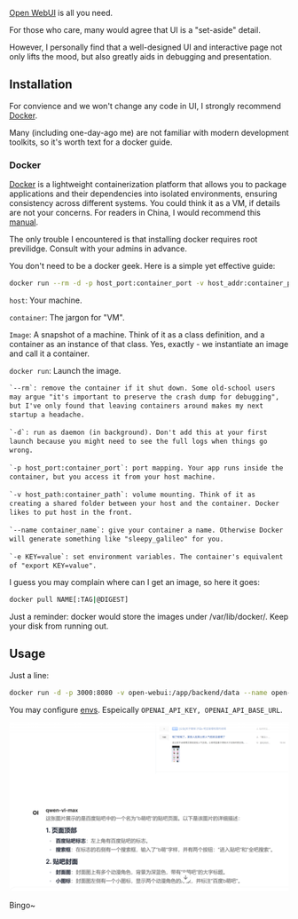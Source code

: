 [Open WebUI](https://docs.openwebui.com/) is all you need.

For those who care, many would agree that UI is a "set-aside" detail.

However, I personally find that a well-designed UI and interactive page not only lifts the mood, but also greatly aids in debugging and presentation.

## Installation

For convience and we won't change any code in UI, I strongly recommend [Docker](https://docs.openwebui.com/#quick-start-with-docker-).

Many (including one-day-ago me) are not familiar with modern development toolkits, so it's worth text for a docker guide.

### Docker 

[Docker](https://www.docker.com/) is a lightweight containerization platform that allows you to package applications and their dependencies into isolated environments, ensuring consistency across different systems. You could think it as a VM, if details are not your concerns. For readers in China, I would recommend this [manual](https://yeasy.gitbook.io/docker_practice/install/ubuntu).

The only trouble I encountered is that installing docker requires root previlidge. Consult with your admins in advance.

You don't need to be a docker geek. Here is a simple yet effective guide:

```bash
docker run --rm -d -p host_port:container_port -v host_addr:container_port --name [name] -e ENV=VALUE [IMAGE]
```

`host`: Your machine.

`container`: The jargon for "VM".

`Image`: A snapshot of a machine. Think of it as a class definition, and a container as an instance of that class. Yes, exactly - we instantiate an image and call it a container.

`docker run`: Launch the image.

    `--rm`: remove the container if it shut down. Some old-school users may argue "it's important to preserve the crash dump for debugging", but I've only found that leaving containers around makes my next startup a headache.

    `-d`: run as daemon (in background). Don't add this at your first launch because you might need to see the full logs when things go wrong.

    `-p host_port:container_port`: port mapping. Your app runs inside the container, but you access it from your host machine.

    `-v host_path:container_path`: volume mounting. Think of it as creating a shared folder between your host and the container. Docker likes to put host in the front.

    `--name container_name`: give your container a name. Otherwise Docker will generate something like "sleepy_galileo" for you.

    `-e KEY=value`: set environment variables. The container's equivalent of "export KEY=value". 


I guess you may complain where can I get an image, so here it goes:

```bash
docker pull NAME[:TAG|@DIGEST]
```

Just a reminder: docker would store the images under /var/lib/docker/. Keep your disk from running out.

## Usage

Just a line:

```bash
docker run -d -p 3000:8080 -v open-webui:/app/backend/data --name open-webui ghcr.io/open-webui/open-webui:main
```

You may configure [envs](https://docs.openwebui.com/getting-started/env-configuration). Espeically `OPENAI_API_KEY, OPENAI_API_BASE_URL`.

![](../imgs/ui_shot.png)

Bingo~
